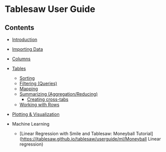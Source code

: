 Tablesaw User Guide
===================

## Contents

* [Introduction](https://jtablesaw.github.io/tablesaw/userguide/introduction)

* [Importing Data](https://jtablesaw.github.io/tablesaw/userguide/importing_data)

* [Columns](https://jtablesaw.github.io/tablesaw/userguide/columns)

* [Tables](https://jtablesaw.github.io/tablesaw/userguide/tables)

  * [Sorting](https://jtablesaw.github.io/tablesaw/userguide/sorting)
  * [Filtering (Queries)](https://jtablesaw.github.io/tablesaw/userguide/filters)
  * [Mapping](https://jtablesaw.github.io/tablesaw/userguide/mapping)
  * [Summarizing (Aggregation/Reducing)](https://jtablesaw.github.io/tablesaw/userguide/reducing)
    * [Creating cross-tabs](https://jtablesaw.github.io/tablesaw/userguide/crosstabs)
  * [Working with Rows](https://jtablesaw.github.io/tablesaw/userguide/rows)

* [Plotting & Visualization](https://jtablesaw.github.io/tablesaw/userguide/jsplots)

* Machine Learning

  * [Linear Regression with Smile and Tablesaw: Moneyball Tutorial](https://jtablesaw.github.io/tablesaw/userguide/ml/Moneyball Linear regression)

  
